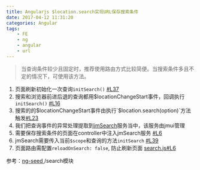 ```yaml
---
title: Angularjs $location.search实现URL保存搜索条件
date: 2017-04-12 11:31:20
categories: Angular
tags:
	- FE
	- ng
	- angular
	- url
---
```


> 当查询条件较少且固定时，推荐使用路由方式比较简便。当搜索条件多且不定的情况下，可使用该方法。

1. 页面刷新初始化一次查询`initSearch()` [#L37](https://github.com/jm-team/ng-seed/blob/master/src/js/controller/searchCtrl.js#L37)
2. 搜索和浏览器前进后退的查询都用$locationChangeStart事件，回调执行 `initSearch()`  [#L16](https://github.com/jm-team/ng-seed/blob/master/src/component/search/index.js#L16) 
3. 搜索的的$locationChangeStart事件由执行`$location.search(option)`方法触发[#L23](https://github.com/jm-team/ng-seed/blob/master/src/js/controller/searchCtrl.js#L23)
4. 我们把查询事件的异常处理提取到[jmSearch](https://github.com/jm-team/ng-seed/blob/master/src/component/search/index.js)服务当中，该服务由jmui管理
5. 需要保存搜索条件的页面在controller中注入jmSearch服务 [#L6](https://github.com/jm-team/ng-seed/blob/master/src/js/controller/searchCtrl.js#L6)
6. jmSearch需要传入当前`$scope`和查询的方法`initSearch` [#L39](https://github.com/jm-team/ng-seed/blob/master/src/js/controller/searchCtrl.js#L39)
7. 页面路由需配置`reloadOnSearch: false`, 防止刷新页面 [search.js#L6](https://github.com/jm-team/ng-seed/blob/master/src/js/router/search/search.js#L6)

参考：[ng-seed ](https://github.com/jm-team/ng-seed) /search模块